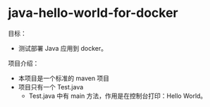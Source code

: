 # java-hello-world-for-docker
目标：
* 测试部署 Java 应用到 docker。

项目介绍：
* 本项目是一个标准的 maven 项目
* 项目只有一个 Test.java 
  * Test.java 中有 main 方法，作用是在控制台打印：Hello World。

